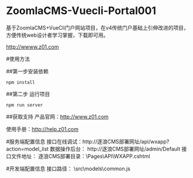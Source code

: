 # ZoomlaCMS-Vuecli-Portal001
基于ZoomlaCMS+VueCli门户网站项目，在v4传统门户基础上引伸改进的项目，方便传统web设计者学习掌握，下载即可用。

http://wwww.z01.com

#使用方法

##第一步安装依赖
```
npm install
```

##第二步 运行项目
```
npm run server
```

##获取支持
产品官网：http://www.z01.com

使用手册：http://help.z01.com



#服务端配置信息
接口在线调试：http://逐浪CMS部署网址/api/wxapp?action=model_list
数据操作后台： http://逐浪CMS部署网址/admin/Default
接口文件地址： 逐浪CMS部署目录：\Pages\API\WXAPP.cshtml

#开发端配置信息
接口路径：
\src\models\common.js

